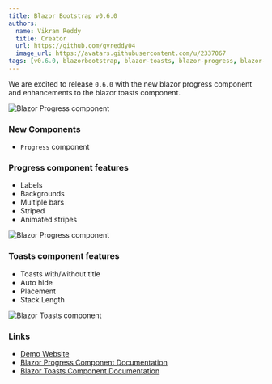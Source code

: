 ```yaml
---
title: Blazor Bootstrap v0.6.0
authors:
  name: Vikram Reddy
  title: Creator
  url: https://github.com/gvreddy04
  image_url: https://avatars.githubusercontent.com/u/2337067
tags: [v0.6.0, blazorbootstrap, blazor-toasts, blazor-progress, blazor-progress-bar, toasts, progress, progress-bar]
---
```


We are excited to release `0.6.0` with the new blazor progress component and enhancements to the blazor toasts component.

<img src="https://i.imgur.com/MK142lQ.png" alt="Blazor Progress component" />

<!--truncate-->


### New Components

- `Progress` component

### Progress component features
- Labels
- Backgrounds
- Multiple bars
- Striped
- Animated stripes

<img src="https://i.imgur.com/MK142lQ.png" alt="Blazor Progress component" />

### Toasts component features
- Toasts with/without title
- Auto hide
- Placement
- Stack Length

<img src="https://i.imgur.com/W1YkmJH.png" alt="Blazor Toasts component" />

### Links

- [Demo Website](https://demos.getblazorbootstrap.com/charts)
- [Blazor Progress Component Documentation](https://getblazorbootstrap.com/docs/components/progress)
- [Blazor Toasts Component Documentation](https://getblazorbootstrap.com/docs/components/toasts)